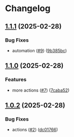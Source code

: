 # Changelog

## [1.1.1](https://github.com/mdn/watify/compare/v1.1.0...v1.1.1) (2025-02-28)


### Bug Fixes

* automation ([#9](https://github.com/mdn/watify/issues/9)) ([9b385bc](https://github.com/mdn/watify/commit/9b385bc07d76b8e5fb11a2ac90217370de6d7260))

## [1.1.0](https://github.com/mdn/watify/compare/v1.0.2...v1.1.0) (2025-02-28)


### Features

* more actions ([#7](https://github.com/mdn/watify/issues/7)) ([7caba52](https://github.com/mdn/watify/commit/7caba529eb5318f5396644d0497bc2a66c1cc5fe))

## [1.0.2](https://github.com/mdn/watify/compare/v1.0.1...v1.0.2) (2025-02-28)


### Bug Fixes

* actions ([#2](https://github.com/mdn/watify/issues/2)) ([dc01766](https://github.com/mdn/watify/commit/dc017669cf91d76f2f6b168b19ccbacc81f951ed))

